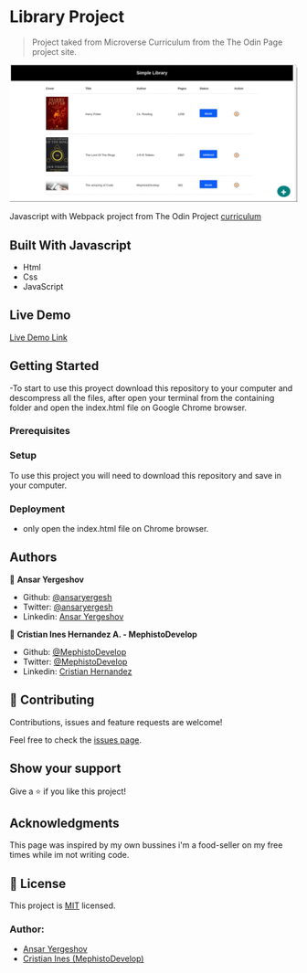# Library Project

> Project taked from Microverse Curriculum from the The Odin Page project site.

![screenshot](./screenshot.gif)

Javascript with Webpack project from The Odin Project [curriculum](https://www.theodinproject.com/lessons/restaurant-page)

## Built With Javascript

- Html
- Css
- JavaScript

## Live Demo

[Live Demo Link](https://ansaryergesh.github.io/library/)

## Getting Started

-To start to use this proyect download this repository to your computer and descompress all the files, after open your terminal from the containing folder and open the index.html file on Google Chrome browser.

### Prerequisites

### Setup

To use this project you will need to download this repository and save in your computer.

### Deployment

- only open the index.html file on Chrome browser.

## Authors

👤 **Ansar Yergeshov**

- Github: [@ansaryergesh](https://github.com/ansaryergesh)
- Twitter: [@ansaryergesh](https://twitter.com/ansaryergesh)
- Linkedin: [Ansar Yergeshov](https://www.linkedin.com/in/ansaryergesh/)

👤 **Cristian Ines Hernandez A. - MephistoDevelop**

- Github: [@MephistoDevelop](https://github.com/MephistoDevelop)
- Twitter: [@MephistoDevelop](https://twitter.com/MephistoDevelop)
- Linkedin: [Cristian Hernandez](https://www.linkedin.com/in/cristian-hernandez1992/)

## 🤝 Contributing

Contributions, issues and feature requests are welcome!

Feel free to check the [issues page](issues/).

## Show your support

Give a ⭐️ if you like this project!

## Acknowledgments

This page was inspired by my own bussines i'm a food-seller on my free times while im not writing code.

## 📝 License

This project is [MIT](lic.url) licensed.

### Author:

- [Ansar Yergeshov](https://github.com/ansaryergesh)
- [Cristian Ines (MephistoDevelop)](https://github.com/MephistoDevelop)
